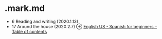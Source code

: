 # .mark.md
+ 6 Reading and writing (2020.1.13)
+ 17 Around the house (2020.2.7)
    ⊕ [English US - Spanish for beginners – Table of contents](https://www.goethe-verlag.com/book2/EM/EMES/EMES002.HTM)


